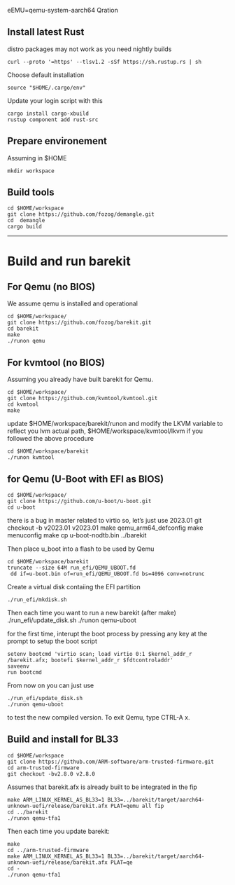 eEMU=qemu-system-aarch64
Qration

## Install latest Rust
distro packages may not work as you need nightly builds

    curl --proto '=https' --tlsv1.2 -sSf https://sh.rustup.rs | sh
Choose default installation

    source "$HOME/.cargo/env"
	
Update your login script  with this

    cargo install cargo-xbuild
    rustup component add rust-src

## Prepare environement
Assuming in $HOME

    mkdir workspace 
	
## Build tools

    cd $HOME/workspace
    git clone https://github.com/fozog/demangle.git
    cd  demangle
    cargo build

------------
# Build and run barekit

## For Qemu (no BIOS)

We assume qemu is installed and operational

    cd $HOME/workspace/
    git clone https://github.com/fozog/barekit.git 
    cd barekit
    make
    ./runon qemu

## For kvmtool (no BIOS)
Assuming you already have built barekit for Qemu.

    cd $HOME/workspace/
    git clone https://github.com/kvmtool/kvmtool.git 
    cd kvmtool
    make
	

update $HOME/workspace/barekit/runon and modify the LKVM variable to reflect you lvm actual path, $HOME/workspace/kvmtool/lkvm if you followed the above procedure

    cd $HOME/workspace/barekit
    ./runon kvmtool

## for Qemu (U-Boot with EFI as BIOS)

	cd $HOME/workspace/
	git clone https://github.com/u-boot/u-boot.git 
	cd u-boot
there is a bug in master related to virtio so, let’s just use 2023.01
	git checkout -b v2023.01 v2023.01
	make qemu_arm64_defconfig
	make menuconfig
	make
	cp u-boot-nodtb.bin ../barekit

Then place u_boot into a flash to be used by Qemu

	cd $HOME/workspace/barekit
	truncate --size 64M run_efi/QEMU_UBOOT.fd
	 dd if=u-boot.bin of=run_efi/QEMU_UBOOT.fd bs=4096 conv=notrunc

Create a virtual disk contaiing the EFI partition

	./run_efi/mkdisk.sh 

Then each time you want to run a new barekit (after make)
	./run_efi/update_disk.sh
	./runon qemu-uboot

for the first time, interupt the boot process by pressing any key at the prompt to setup the boot script

	setenv bootcmd 'virtio scan; load virtio 0:1 $kernel_addr_r /barekit.afx; bootefi $kernel_addr_r $fdtcontroladdr'
	saveenv
	run bootcmd

From now on you can just use

	./run_efi/update_disk.sh
	./runon qemu-uboot

to test the new compiled version. To exit Qemu, type CTRL-A x.

## Build and install for BL33

    cd $HOME/workspace
    git clone https://github.com/ARM-software/arm-trusted-firmware.git
    cd arm-trusted-firmware
    git checkout -bv2.8.0 v2.8.0

Assumes that barekit.afx is already built to be integrated in the fip

    make ARM_LINUX_KERNEL_AS_BL33=1 BL33=../barekit/target/aarch64-unknown-uefi/release/barekit.afx PLAT=qemu all fip
    cd ../barekit
    ./runon qemu-tfa1

Then each time you update barekit:

    make
    cd ../arm-trusted-firmware
    make ARM_LINUX_KERNEL_AS_BL33=1 BL33=../barekit/target/aarch64-unknown-uefi/release/barekit.afx PLAT=qe
    cd -
    ./runon qemu-tfa1
